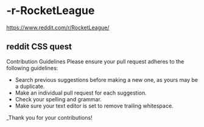 # -r-RocketLeague

https://www.reddit.com/r/RocketLeague/

## reddit CSS quest

Contribution Guidelines
Please ensure your pull request adheres to the following guidelines:
- Search previous suggestions before making a new one, as yours may be a duplicate.
- Make an individual pull request for each suggestion.
- Check your spelling and grammar.
- Make sure your text editor is set to remove trailing whitespace.

_Thank you for your contributions!
